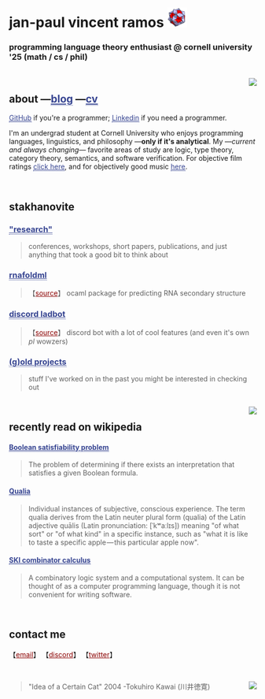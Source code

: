 # jan-paul vincent ramos ![alt text](./Data/icosi.png)
### programming language theory enthusiast @ cornell university '25 (math / cs / phil)

<br>

<img src="https://spotify-recently-played-readme.vercel.app/api?user=n879o5zkykhwd6ig2ngjkz5ux&count=4&width=300px)" align="right">

## about —<a href="https://blog.jpramos.me" style="color: #364491; border-bottom:1px dotted">blog</a> —<a href="https://jpramos.me/Data/cv.pdf" style="color: #364491; border-bottom:1px dotted">cv</a>
<a href="https://github.com/jpVinnie" style="color: #364491; border-bottom:1px dotted">GitHub</a> if you're a programmer; <a href="https://www.linkedin.com/in/jpv-ramos/" style="color: #364491; border-bottom:1px dotted">Linkedin</a> if you need a programmer.

I'm an undergrad student at Cornell University who enjoys programming languages, linguistics, and philosophy —**only if it's analytical**. My —*current and always changing*— favorite areas of study are logic, type theory, category theory, semantics, and software verification. For objective film ratings <a href="https://letterboxd.com/Vinnely/" style="color: #364491; border-bottom:1px dotted">click here</a>, and for objectively good music <a href="https://bandcamp.com/jpvinnely" style="color: #364491; border-bottom:1px dotted">here</a>.

<br>

## stakhanovite
<h3>
  <a href="https://research.jpramos.me" style="color: #364491; border-bottom:1px dotted">
    "research"
  </a>
</h3>

> conferences, workshops, short papers, publications, and just anything that took a good bit to think about 

<h3>
  <a href="https://jpramos.me/RNAfoldml/" style="color: #364491; border-bottom:1px dotted">
    rnafoldml
  </a>
</h3>

> 【<a href="https://github.com/jpVinnie/RNAfoldml" style="color: #8B0000;">source</a>】 ocaml package for predicting RNA secondary structure

<h3>
  <a href="https://camto.github.io/Lad/Website/" style="color: #364491; border-bottom:1px dotted">
    discord ladbot
  </a>
</h3> 

> 【<a href="https://github.com/Camto/Lad" style="color: #8B0000;">source</a>】 discord bot with a lot of cool features (and even it's own *pl* wowzers)

<h3>
  <a href="https://github.com/jpVinnie?tab=repositories&q=&type=&language=&sort=name" style="color: #364491; border-bottom:1px dotted">
    (g)old projects
  </a>
</h3>

> stuff I've worked on in the past you might be interested in checking out

<br>

<img height=500px src="https://raw.githubusercontent.com/jpVinnie/jpvinnie.github.io/master/Data/qualia.png" align="right">

## recently read on wikipedia 

<h4>
  <a href="https://en.wikipedia.org/wiki/Boolean_satisfiability_problem" style="color: #364491; border-bottom:1px dotted">
    Boolean satisfiability problem
  </a>
</h4>

> The problem of determining if there exists an interpretation that satisfies a given Boolean formula. 

<h4>
  <a href="https://en.wikipedia.org/wiki/Qualia" style="color: #364491; border-bottom:1px dotted">
    Qualia
  </a>
</h4>

> Individual instances of subjective, conscious experience. The term qualia derives from the Latin neuter plural form (qualia) of the Latin adjective quālis (Latin pronunciation: [ˈkʷaːlɪs]) meaning "of what sort" or "of what kind" in a specific instance, such as "what it is like to taste a specific apple — this particular apple now".

<h4>
  <a href="https://en.wikipedia.org/wiki/SKI_combinator_calculus" style="color: #364491; border-bottom:1px dotted">
    SKI combinator calculus
  </a>
</h4>
  
> A combinatory logic system and a computational system. It can be thought of as a computer programming language, though it is not convenient for writing software.


<br>

## contact me
【<a href="mailto:jvr34@cornell.edu" style="color: #8B0000;">email</a>】
【<a href="https://discord.com/users/294518633541926912" style="color: #8B0000;">discord</a>】
【<a href="https://twitter.com/JanPaulV" style="color: #8B0000;">twitter</a>】

<br>

> "Idea of a Certain Cat" 2004 -Tokuhiro Kawai (川井徳寛) <img height=100px src="https://raw.githubusercontent.com/jpVinnie/jpvinnie.github.io/master/Data/Tokuhiro%20Kawai2.jpg" align="right">
